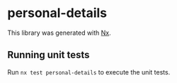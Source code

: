 # personal-details

This library was generated with [Nx](https://nx.dev).

## Running unit tests

Run `nx test personal-details` to execute the unit tests.
